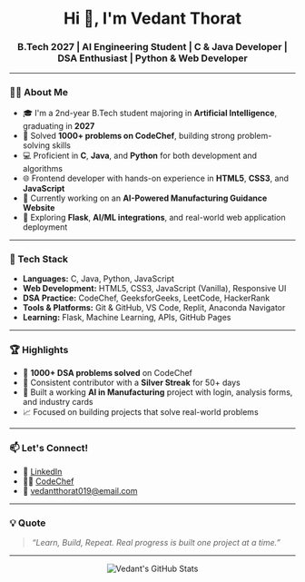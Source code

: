 <h1 align="center">Hi 👋, I'm Vedant Thorat</h1>
<h3 align="center">B.Tech 2027 | AI Engineering Student | C & Java Developer | DSA Enthusiast | Python & Web Developer</h3>

---

### 👨‍💻 About Me
- 🎓 I'm a 2nd-year B.Tech student majoring in **Artificial Intelligence**, graduating in **2027**
- 🔢 Solved **1000+ problems on CodeChef**, building strong problem-solving skills
- 💻 Proficient in **C**, **Java**, and **Python** for both development and algorithms
- 🌐 Frontend developer with hands-on experience in **HTML5**, **CSS3**, and **JavaScript**
- 🤖 Currently working on an **AI-Powered Manufacturing Guidance Website**
- 🌱 Exploring **Flask**, **AI/ML integrations**, and real-world web application deployment

---

### 🚀 Tech Stack
- **Languages:** C, Java, Python, JavaScript  
- **Web Development:** HTML5, CSS3, JavaScript (Vanilla), Responsive UI  
- **DSA Practice:** CodeChef, GeeksforGeeks, LeetCode, HackerRank  
- **Tools & Platforms:** Git & GitHub, VS Code, Replit,   Anaconda Navigator  
- **Learning:** Flask, Machine Learning, APIs, GitHub Pages

---

### 🏆 Highlights
- 🥇 **1000+ DSA problems solved** on CodeChef  
- 🌟 Consistent contributor with a **Silver Streak** for 50+ days  
- 🚀 Built a working **AI in Manufacturing** project with login, analysis forms, and industry cards  
- 📈 Focused on building projects that solve real-world problems

---

### 📫 Let's Connect!
- 💼 [LinkedIn](linkedin.com/in/vedant-thorat-156b8628b)  
- 🧑‍💻 [CodeChef](https://www.codechef.com/users/vedant_87) 
- 📧 vedantthorat019@email.com  

---

### 💡 Quote
> *“Learn, Build, Repeat. Real progress is built one project at a time.”*  

---

<p align="center">
  <img src="https://github-readme-stats.vercel.app/api?username=vedantthorat&show_icons=true&theme=radical" alt="Vedant's GitHub Stats" />
</p>

